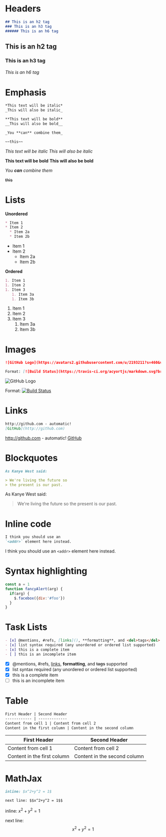 # Headers

```md
## This is an h2 tag
### This is an h3 tag
###### This is an h6 tag
```

## This is an h2 tag
### This is an h3 tag
###### This is an h6 tag

# Emphasis

```md
*This text will be italic*
_This will also be italic_

**This text will be bold**
__This will also be bold__

_You **can** combine them_

~~this~~
```

*This text will be italic*
_This will also be italic_

**This text will be bold**
__This will also be bold__

_You **can** combine them_

~~this~~

# Lists

**Unordered**

```md
* Item 1
* Item 2
  * Item 2a
  * Item 2b
```

* Item 1
* Item 2
  * Item 2a
  * Item 2b

**Ordered**

```md
1. Item 1
1. Item 2
1. Item 3
   1. Item 3a
   1. Item 3b
```

1. Item 1
1. Item 2
1. Item 3
   1. Item 3a
   1. Item 3b

# Images

```md
![GitHub Logo](https://avatars2.githubusercontent.com/u/2193211?s=460&v=4)

Format: [![Build Status](https://travis-ci.org/acyortjs/markdown.svg?branch=master)](https://travis-ci.org/acyortjs/markdown)
```

![GitHub Logo](https://avatars2.githubusercontent.com/u/2193211?s=460&v=4)

Format: [![Build Status](https://travis-ci.org/acyortjs/markdown.svg?branch=master)](https://travis-ci.org/acyortjs/markdown)

# Links

```md
http://github.com - automatic!
[GitHub](http://github.com)
```

http://github.com - automatic!
[GitHub](http://github.com)

# Blockquotes

```md
As Kanye West said:

> We're living the future so
> the present is our past.
```

As Kanye West said:

> We're living the future so
> the present is our past.

# Inline code

```md
I think you should use an
`<addr>` element here instead.
```

I think you should use an
`<addr>` element here instead.

# Syntax highlighting

```javascript
const a = 1
function fancyAlert(arg) {
  if(arg) {
    $.facebox({div:'#foo'})
  }
}
```

# Task Lists

```md
- [x] @mentions, #refs, [links](), **formatting**, and <del>tags</del> supported
- [x] list syntax required (any unordered or ordered list supported)
- [x] this is a complete item
- [ ] this is an incomplete item
```

- [x] @mentions, #refs, [links](), **formatting**, and <del>tags</del> supported
- [x] list syntax required (any unordered or ordered list supported)
- [x] this is a complete item
- [ ] this is an incomplete item

# Table

```md
First Header | Second Header
------------ | -------------
Content from cell 1 | Content from cell 2
Content in the first column | Content in the second column
```

First Header | Second Header
------------ | -------------
Content from cell 1 | Content from cell 2
Content in the first column | Content in the second column

# MathJax

```md
inline: $x^2+y^2 = 1$

next line: $$x^2+y^2 = 1$$
```

inline: $x^2+y^2 = 1$

next line: $$x^2+y^2 = 1$$
